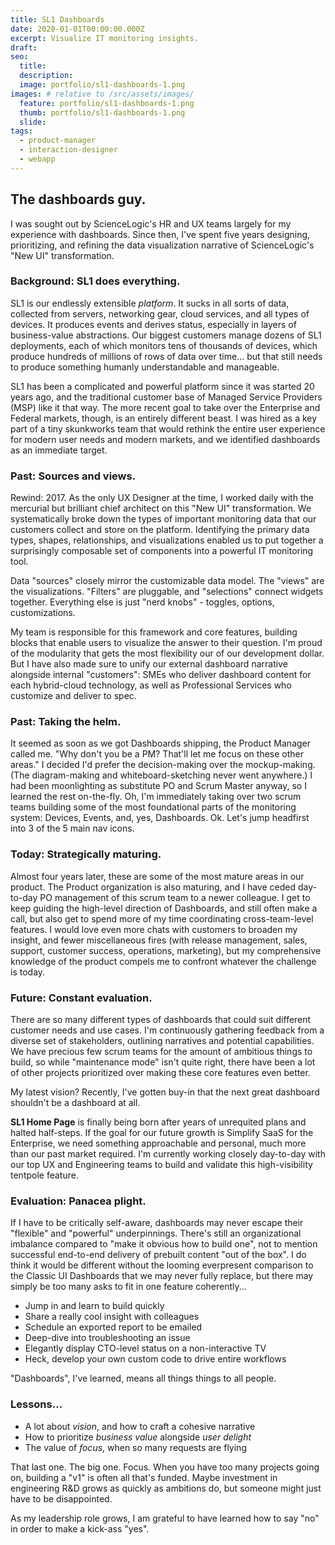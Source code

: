 ```yaml
---
title: SL1 Dashboards
date: 2020-01-01T00:00:00.000Z
excerpt: Visualize IT monitoring insights.
draft: 
seo:
  title:
  description:
  image: portfolio/sl1-dashboards-1.png
images: # relative to /src/assets/images/
  feature: portfolio/sl1-dashboards-1.png
  thumb: portfolio/sl1-dashboards-1.png
  slide:
tags:
  - product-manager
  - interaction-designer
  - webapp
---
```


## The dashboards guy.

I was sought out by ScienceLogic's HR and UX teams largely for my experience with dashboards. Since then, I've spent five years designing, prioritizing, and refining the data visualization narrative of ScienceLogic's "New UI" transformation.

### Background: SL1 does everything.

SL1 is our endlessly extensible *platform*. It sucks in all sorts of data, collected from servers, networking gear, cloud services, and all types of devices. It produces events and derives status, especially in layers of business-value abstractions. Our biggest customers manage dozens of SL1 deployments, each of which monitors tens of thousands of devices, which produce hundreds of millions of rows of data over time... but that still needs to produce something humanly understandable and manageable. 

SL1 has been a complicated and powerful platform since it was started 20 years ago, and the traditional customer base of Managed Service Providers (MSP) like it that way. The more recent goal to take over the Enterprise and Federal markets, though, is an entirely different beast. I was hired as a key part of a tiny skunkworks team that would rethink the entire user experience for modern user needs and modern markets, and we identified dashboards as an immediate target.

### **Past:** Sources and views. 

Rewind: 2017. As the only UX Designer at the time, I worked daily with the mercurial but brilliant chief architect on this "New UI" transformation. We systematically broke down the types of important monitoring data that our customers collect and store on the platform. Identifying the primary data types, shapes, relationships, and visualizations enabled us to put together a surprisingly composable set of components into a powerful IT monitoring tool.

Data "sources" closely mirror the customizable data model. The "views" are the visualizations. "Filters" are pluggable, and "selections" connect widgets together. Everything else is just "nerd knobs" - toggles, options, customizations.

My team is responsible for this framework and core features, building blocks that enable users to visualize the answer to their question. I'm proud of the modularity that gets the most flexibility our of our development dollar. But I have also made sure to unify our external dashboard narrative alongside internal "customers": SMEs who deliver dashboard content for each hybrid-cloud technology, as well as Professional Services who customize and deliver to spec. 

### **Past:** Taking the helm.

It seemed as soon as we got Dashboards shipping, the Product Manager called me. "Why don't you be a PM? That'll let me focus on these other areas." I decided I'd prefer the decision-making over the mockup-making. (The diagram-making and whiteboard-sketching never went anywhere.) I had been moonlighting as substitute PO and Scrum Master anyway, so I learned the rest on-the-fly. Oh, I'm immediately taking over two scrum teams building some of the most foundational parts of the monitoring system: Devices, Events, and, yes, Dashboards. Ok. Let's jump headfirst into 3 of the 5 main nav icons.

### **Today:** Strategically maturing.

Almost four years later, these are some of the most mature areas in our product. The Product organization is also maturing, and I have ceded day-to-day PO management of this scrum team to a newer colleague. I get to keep guiding the high-level direction of Dashboards, and still often make a call, but also get to spend more of my time coordinating cross-team-level features. I would love even more chats with customers to broaden my insight, and fewer miscellaneous fires (with release management, sales, support, customer success, operations, marketing), but my comprehensive knowledge of the product compels me to confront whatever the challenge is today.

### **Future:** Constant evaluation.

There are so many different types of dashboards that could suit different customer needs and use cases. I'm continuously gathering feedback from a diverse set of stakeholders, outlining narratives and potential capabilities. We have precious few scrum teams for the amount of ambitious things to build, so while "maintenance mode" isn't quite right, there have been a lot of other projects prioritized over making these core features even better.

My latest vision? Recently, I've gotten buy-in that the next great dashboard shouldn't be a dashboard at all.

**SL1 Home Page** is finally being born after years of unrequited plans and halted half-steps. If the goal for our future growth is Simplify SaaS for the Enterprise, we need something approachable and personal, much more than our past market required. I'm currently working closely day-to-day with our top UX and Engineering teams to build and validate this high-visibility tentpole feature.

### **Evaluation:** Panacea plight.

If I have to be critically self-aware, dashboards may never escape their "flexible" and "powerful" underpinnings. There's still an organizational imbalance compared to "make it obvious how to build one", not to mention successful end-to-end delivery of prebuilt content "out of the box". I do think it would be different without the looming everpresent comparison to the Classic UI Dashboards that we may never fully replace, but there may simply be too many asks to fit in one feature coherently...

 - Jump in and learn to build quickly
 - Share a really cool insight with colleagues
 - Schedule an exported report to be emailed
 - Deep-dive into troubleshooting an issue
 - Elegantly display CTO-level status on a non-interactive TV
 - Heck, develop your own custom code to drive entire workflows

 "Dashboards", I've learned, means all things things to all people.

### **Lessons...**

 - A lot about *vision*, and how to craft a cohesive narrative
 - How to prioritize *business value* alongside *user delight*
 - The value of *focus*, when so many requests are flying

That last one. The big one. Focus. When you have too many projects going on, building a "v1" is often all that's funded. Maybe investment in engineering R&D grows as quickly as ambitions do, but someone might just have to be disappointed.

As my leadership role grows, I am grateful to have learned how to say "no" in order to make a kick-ass "yes".
